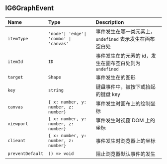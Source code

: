 ## IG6GraphEvent

| Name             | Type                                    | Description                                              |
| :--------------- | :-------------------------------------- | :------------------------------------------------------- |
| `itemType`       | `'node'\| 'edge'\| 'combo' \| 'canvas'` | 事件发生在哪一类元素上，`undefined` 表示发生在画布空白处 |
| `itemId`         | `ID`                                    | 事件发生在的元素的 id，发生在画布空白处则为 `undefined`  |
| `target`         | `Shape`                                 | 事件发生在的图形                                         |
| `key`            | `string`                                | 键盘事件中，被按下或抬起的键盘 key                       |
| `canvas`         | `{ x: number, y: number, z: number}`    | 事件发生时画布上的绘制坐标                               |
| `viewport`       | `{ x: number, y: number, z: number}`    | 事件发生时视窗 DOM 上的坐标                              |
| `clieant`        | `{ x: number, y: number, z: number}`    | 事件发生时浏览器上的坐标                                 |
| `preventDefault` | `() => void`                            | 阻止浏览器默认事件的发生                                 |
